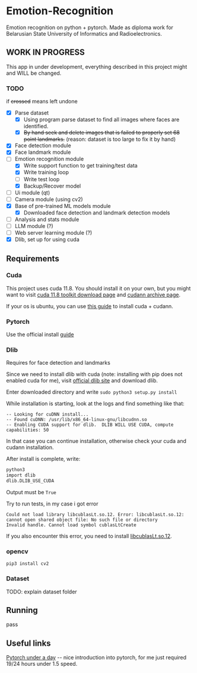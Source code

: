 # Emotion-Recognition

Emotion recognition on python + pytorch. Made as diploma work for Belarusian State University of Informatics and Radioelectronics.

## WORK IN PROGRESS

This app in under development, everything described in this project might and WILL be changed.

### TODO

if ~~crossed~~ means left undone

- [x] Parse dataset
  - [x] Using program parse dataset to find all images where faces are identified.
  - [x] ~~By hand seek and delete images that is failed to properly set 68 point landmarks.~~ (reason: dataset is too large to fix it by hand)
- [x] Face detection module
- [x] Face landmark module
- [ ] Emotion recognition module
  - [x] Write support function to get training/test data
  - [x] Write training loop
  - [ ] Write test loop
  - [x] Backup/Recover model
- [ ] Ui module (qt)
- [ ] Camera module (using cv2)
- [x] Base of pre-trained ML models module
  - [x] Downloaded face detection and landmark detection models
- [ ] Analysis and stats module
- [ ] LLM module (?)
- [ ] Web server learning module (?)
- [x] Dlib, set up for using cuda

## Requirements

### Cuda

This project uses cuda 11.8. You should install it on your own, but you might want to visit [cuda 11.8 toolkit download page](https://developer.nvidia.com/cuda-11-8-0-download-archive) and [cudann archive page](https://developer.nvidia.com/rdp/cudnn-archive).

If your os is ubuntu, you can use [this guide](https://medium.com/@gokul.a.krishnan/how-to-install-cuda-cudnn-and-tensorflow-on-ubuntu-22-04-2023-20fdfdb96907) to install cuda + cudann.

### Pytorch

Use the official install [guide](https://pytorch.org/get-started/locally/)

### Dlib

Requires for face detection and landmarks

Since we need to install dlib with cuda (note: installing with pip does not enabled cuda for me), visit [official dlib site](http://dlib.net/) and download dlib.

Enter downloaded directory and write ```sudo python3 setup.py install```

While installation is starting, look at the logs and find something like that:

```text
-- Looking for cuDNN install...
-- Found cuDNN: /usr/lib/x86_64-linux-gnu/libcudnn.so
-- Enabling CUDA support for dlib.  DLIB WILL USE CUDA, compute capabilities: 50
```

In that case you can continue installation, otherwise check your cuda and cudann installation.

After install is complete, write:

```bash
python3
import dlib
dlib.DLIB_USE_CUDA
```

Output must be ```True```

Try to run tests, in my case i got error

```text
Could not load library libcublasLt.so.12. Error: libcublasLt.so.12: cannot open shared object file: No such file or directory
Invalid handle. Cannot load symbol cublasLtCreate
```

If you also encounter this error, you need to install [libcublasLt.so.12](https://packages.debian.org/trixie/amd64/libcublaslt12/download).

### opencv

```pip3 install cv2```

### Dataset

TODO: explain dataset folder

## Running

pass

## Useful links

[Pytorch under a day](https://www.youtube.com/watch?v=Z_ikDlimN6A) -- nice introduction into pytorch, for me just required 19/24 hours under 1.5 speed.
